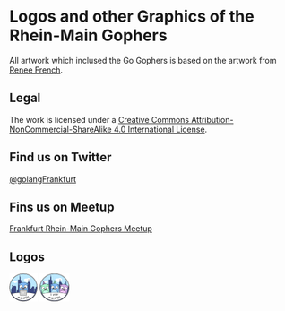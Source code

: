 # Logos and other Graphics of the Rhein-Main Gophers

All artwork which inclused the Go Gophers is based on the artwork from [Renee French](http://reneefrench.blogspot.com).

## Legal

The work is licensed under a [Creative Commons Attribution-NonCommercial-ShareAlike 4.0 International License](https://creativecommons.org/licenses/by-nc-sa/4.0).

## Find us on Twitter

[@golangFrankfurt](https://twitter.com/golangfrankfurt)

## Fins us on Meetup

[Frankfurt Rhein-Main Gophers Meetup](https://www.meetup.com/de-DE/gophers-frm)

## Logos 

<img src="./logos/gofrm-logo.png" height="50">
<img src="./logos/gofrm-1year-logo.png" height="50">

